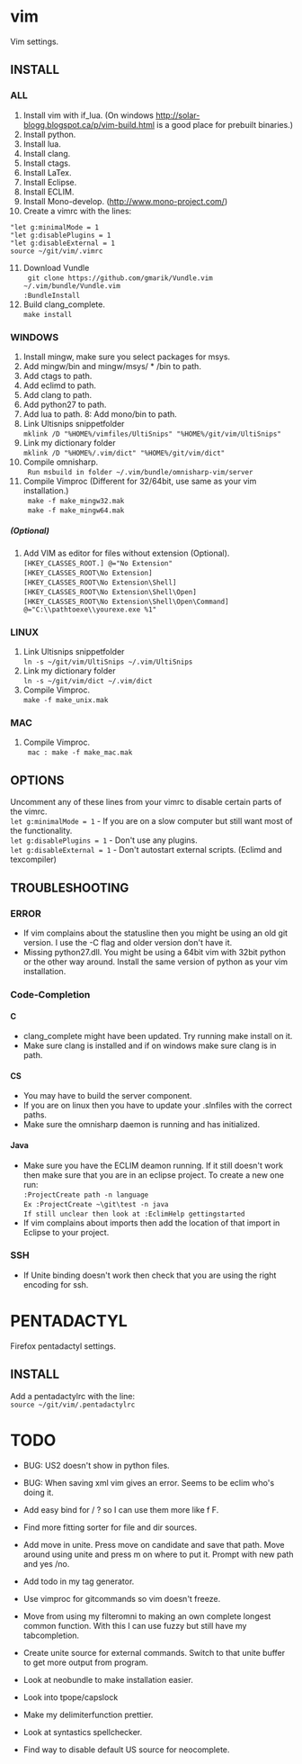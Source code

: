 # vim

Vim settings.

## INSTALL
### ALL

1. Install vim with if_lua. (On windows http://solar-blogg.blogspot.ca/p/vim-build.html is a good place for prebuilt binaries.)
2. Install python.
3. Install lua.
4. Install clang.
5. Install ctags.
6. Install LaTex.
7. Install Eclipse.
8. Install ECLIM.
9. Install Mono-develop. (http://www.mono-project.com/)
10. Create a vimrc with the lines:  
```VimL
"let g:minimalMode = 1
"let g:disablePlugins = 1
"let g:disableExternal = 1
source ~/git/vim/.vimrc
```  
11. Download Vundle  
`` git clone https://github.com/gmarik/Vundle.vim ~/.vim/bundle/Vundle.vim``  
`` :BundleInstall ``  
12. Build clang_complete.  
`` make install ``

### WINDOWS

1. Install mingw, make sure you select packages for msys. 
2. Add mingw/bin and mingw/msys/ * /bin to path.
3. Add ctags to path.
4. Add eclimd to path.
5. Add clang to path.
6. Add python27 to path.
7. Add lua to path.
8: Add mono/bin to path.
8. Link Ultisnips snippetfolder  
``mklink /D "%HOME%/vimfiles/UltiSnips" "%HOME%/git/vim/UltiSnips"``  
9. Link my dictionary folder  
``mklink /D "%HOME%/.vim/dict" "%HOME%/git/vim/dict"`` 
10. Compile omnisharp.  
`` Run msbuild in folder ~/.vim/bundle/omnisharp-vim/server``  
11. Compile Vimproc (Different for 32/64bit, use same as your vim installation.)  
`` make -f make_mingw32.mak``  
`` make -f make_mingw64.mak``  

##### (Optional)

1. Add VIM as editor for files without extension (Optional).  
``[HKEY_CLASSES_ROOT.] @="No Extension"``  
``[HKEY_CLASSES_ROOT\No Extension]``  
``[HKEY_CLASSES_ROOT\No Extension\Shell]``  
``[HKEY_CLASSES_ROOT\No Extension\Shell\Open]``  
``[HKEY_CLASSES_ROOT\No Extension\Shell\Open\Command] @="C:\\pathtoexe\\yourexe.exe %1"``

### LINUX

1. Link Ultisnips snippetfolder  
``ln -s ~/git/vim/UltiSnips ~/.vim/UltiSnips``  
2. Link my dictionary folder  
``ln -s ~/git/vim/dict ~/.vim/dict``  
3. Compile Vimproc.  
`` make -f make_unix.mak ``  

### MAC

1. Compile Vimproc.   
`` mac : make -f make_mac.mak``

## OPTIONS

Uncomment any of these lines from your vimrc to disable certain parts of the vimrc.  
`` let g:minimalMode = 1 ``  - If you are on a slow computer but still want most of the functionality.  
`` let g:disablePlugins = 1 ``  - Don't use any plugins.  
`` let g:disableExternal = 1 ``  - Don't autostart external scripts. (Eclimd and texcompiler)  

## TROUBLESHOOTING
### ERROR
* If vim complains about the statusline then you might be using an old git version. I use the -C flag and older version don't have it.
* Missing python27.dll. You might be using a 64bit vim with 32bit python or the other way around. Install the same version of python as your vim installation.

### Code-Completion
#### C
* clang_complete might have been updated. Try running make install on it.
* Make sure clang is installed and if on windows make sure clang is in path.

#### CS
* You may have to build the server component. 
* If you are on linux then you have to update your .slnfiles with the correct paths.
* Make sure the omnisharp daemon is running and has initialized.

#### Java
* Make sure you have the ECLIM deamon running. If it still doesn't work then make sure that you are in an eclipse project. To create a new one run:  
``:ProjectCreate path -n language``  
``Ex :ProjectCreate ~\git\test -n java``  
``If still unclear then look at :EclimHelp gettingstarted``  
* If vim complains about imports then add the location of that import in Eclipse to your project.

### SSH

* If Unite binding doesn't work then check that you are using the right encoding for ssh.

# PENTADACTYL

Firefox pentadactyl settings.  

## INSTALL
Add a pentadactylrc with the line:  
`` source ~/git/vim/.pentadactylrc `` 

# TODO

* BUG: US2 doesn't show in python files.
* BUG: When saving xml vim gives an error. Seems to be eclim who's doing it.

* Add easy bind for / ? so I can use them more like f F.
* Find more fitting sorter for file and dir sources.
* Add move in unite. Press move on candidate and save that path. Move around
using unite and press m on where to put it. Prompt with new path and yes /no.
* Add todo in my tag generator.
* Use vimproc for gitcommands so vim doesn't freeze.
* Move from using my filteromni to making an own complete longest common
 function. With this I can use fuzzy but still have my tabcompletion.
* Create unite source for external commands. Switch to that unite buffer to 
get more output from program.
* Look at neobundle to make installation easier.
* Look into tpope/capslock
* Make my delimiterfunction prettier.

* Look at syntastics spellchecker.
* Find way to disable default US source for neocomplete.
